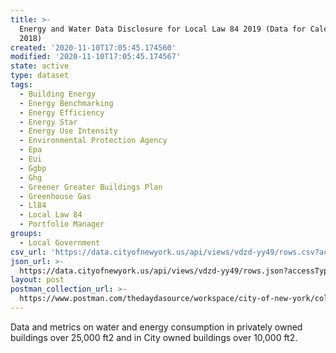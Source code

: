 ```yaml
---
title: >-
  Energy and Water Data Disclosure for Local Law 84 2019 (Data for Calendar Year
  2018)
created: '2020-11-10T17:05:45.174560'
modified: '2020-11-10T17:05:45.174567'
state: active
type: dataset
tags:
  - Building Energy
  - Energy Benchmarking
  - Energy Efficiency
  - Energy Star
  - Energy Use Intensity
  - Environmental Protection Agency
  - Epa
  - Eui
  - Ggbp
  - Ghg
  - Greener Greater Buildings Plan
  - Greenhouse Gas
  - Ll84
  - Local Law 84
  - Portfolio Manager
groups:
  - Local Government
csv_url: 'https://data.cityofnewyork.us/api/views/vdzd-yy49/rows.csv?accessType=DOWNLOAD'
json_url: >-
  https://data.cityofnewyork.us/api/views/vdzd-yy49/rows.json?accessType=DOWNLOAD
layout: post
postman_collection_url: >-
  https://www.postman.com/thedaydasource/workspace/city-of-new-york/collection/15909983-00b7a031-b3e1-4a22-897b-d292f49f18e6
---
```

Data and metrics on water and energy consumption in privately owned buildings over 25,000 ft2 and in City owned buildings over 10,000 ft2.
